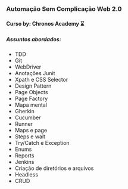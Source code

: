 ### **Automação Sem Complicação Web 2.0**

#### **Curso by: Chronos Academy** :hourglass:



##### **Assuntos abordados**:

- TDD
- Git
- WebDriver
- Anotações Junit
- Xpath e CSS Selector
- Design Pattern
- Page Objects
- Page Factory
- Mapa mental
- Gherkin
- Cucumber
- Runner
- Maps e page
- Steps e wait
- Try/Catch e Exception
- Enums
- Reports
- Jenkins
- Criação de diretórios e arquivos
- Headless
- CRUD
